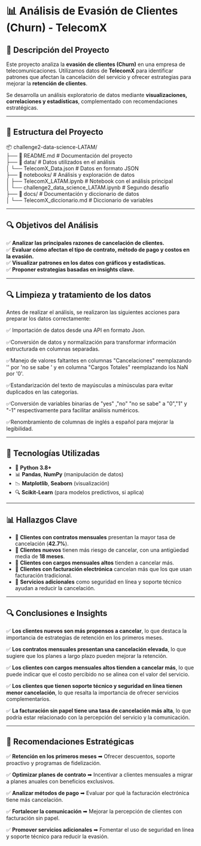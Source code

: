 # 📊 **Análisis de Evasión de Clientes (Churn) - TelecomX**  

## 📌 **Descripción del Proyecto**  
Este proyecto analiza la **evasión de clientes (Churn)** en una empresa de telecomunicaciones. Utilizamos datos de **TelecomX** para identificar patrones que afectan la cancelación del servicio y ofrecer estrategias para mejorar la **retención de clientes**.  

Se desarrolla un análisis exploratorio de datos mediante **visualizaciones, correlaciones y estadísticas**, complementado con recomendaciones estratégicas.  

---

## 📂 **Estructura del Proyecto**
 
📦 challenge2-data-science-LATAM/  
├── 📄 README.md                         # Documentación del proyecto  
├── 📁 data/                             # Datos utilizados en el análisis  
│   └── TelecomX_Data.json              # Datos en formato JSON  
├── 📁 notebooks/                        # Análisis y exploración de datos  
│   ├── TelecomX_LATAM.ipynb            # Notebook con el análisis principal  
│   └── challenge2_data_science_LATAM.ipynb  # Segundo desafío  
├── 📁 docs/                             # Documentación y diccionario de datos  
│   └── TelecomX_diccionario.md         # Diccionario de variables  

---

## 🔍 **Objetivos del Análisis**
✅ **Analizar las principales razones de cancelación de clientes.**  
✅ **Evaluar cómo afectan el tipo de contrato, método de pago y costos en la evasión.**  
✅ **Visualizar patrones en los datos con gráficos y estadísticas.**  
✅ **Proponer estrategias basadas en insights clave.**  

---

 ## 🔍 **Limpieza y tratamiento de los datos**
Antes de realizar el análisis, se realizaron las siguientes acciones para preparar los datos correctamente:

✅ Importación de datos desde una API en formato Json.

✅Conversión de datos y normalización para transformar información estructurada en columnas separadas.

✅Manejo de valores faltantes en columnas "Cancelaciones" reemplazando '' por 'no se sabe ' y en columna "Cargos Totales" reemplazando los NaN por '0'.

✅Estandarización del texto de mayúsculas a minúsculas para evitar duplicados en las categorías.

✅Conversión de variables binarias de "yes" ,"no" "no se sabe" a "0","1" y "-1" respectivamente para facilitar análisis numéricos.

✅Renombramiento de columnas de inglés a español para mejorar la legibilidad.

---
## 🚀 **Tecnologías Utilizadas**
- 🐍 **Python 3.8+**
- 📊 **Pandas**, **NumPy** (manipulación de datos)
- 📉 **Matplotlib**, **Seaborn** (visualización)
- 🔍 **Scikit-Learn** (para modelos predictivos, si aplica)

---

## 📊 **Hallazgos Clave**

- 🔹 **Clientes con contratos mensuales** presentan la mayor tasa de cancelación (**42.7%**).
- 🔹 **Clientes nuevos** tienen más riesgo de cancelar, con una antigüedad media de **18 meses**.
- 🔹 **Clientes con cargos mensuales altos** tienden a cancelar más.
- 🔹 **Clientes con facturación electrónica** cancelan más que los que usan facturación tradicional.
- 🔹 **Servicios adicionales** como seguridad en línea y soporte técnico ayudan a reducir la cancelación.

---

## 🔍 **Conclusiones e Insights**

✅ **Los clientes nuevos son más propensos a cancelar**, lo que destaca la importancia de estrategias de retención en los primeros meses.

✅ **Los contratos mensuales presentan una cancelación elevada**, lo que sugiere que los planes a largo plazo pueden mejorar la retención.

✅ **Los clientes con cargos mensuales altos tienden a cancelar más**, lo que puede indicar que el costo percibido no se alinea con el valor del servicio.

✅ **Los clientes que tienen soporte técnico y seguridad en línea tienen menor cancelación**, lo que resalta la importancia de ofrecer servicios complementarios.

✅ **La facturación sin papel tiene una tasa de cancelación más alta**, lo que podría estar relacionado con la percepción del servicio y la comunicación.

---

## 🧭 **Recomendaciones Estratégicas**

✅ **Retención en los primeros meses** ➡ Ofrecer descuentos, soporte proactivo y programas de fidelización.

✅ **Optimizar planes de contrato** ➡ Incentivar a clientes mensuales a migrar a planes anuales con beneficios exclusivos.

✅ **Analizar métodos de pago** ➡ Evaluar por qué la facturación electrónica tiene más cancelación.

✅ **Fortalecer la comunicación** ➡ Mejorar la percepción de clientes con facturación sin papel.

✅ **Promover servicios adicionales** ➡ Fomentar el uso de seguridad en línea y soporte técnico para reducir la evasión.

